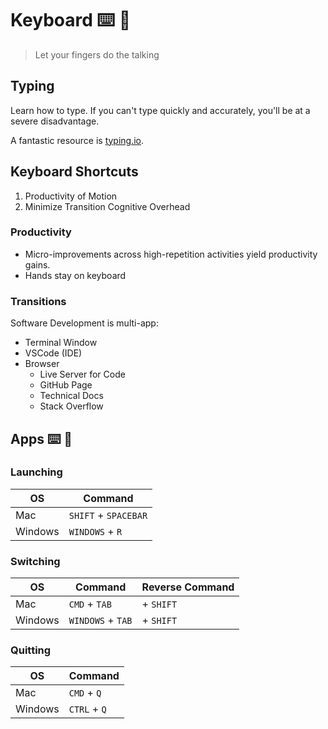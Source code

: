 Keyboard ⌨️ 🔣
===

> Let your fingers do the talking

## Typing

Learn how to type. If you can't type quickly and accurately, you'll be at a severe disadvantage.

A fantastic resource is [typing.io](https://typing.io).

## Keyboard Shortcuts

1. Productivity of Motion
1. Minimize Transition Cognitive Overhead

### Productivity

* Micro-improvements across high-repetition activities yield productivity gains.
* Hands stay on keyboard

### Transitions

Software Development is multi-app:

* Terminal Window
* VSCode (IDE)
* Browser
    * Live Server for Code
    * GitHub Page
    * Technical Docs
    * Stack Overflow

## Apps ⌨️ 🔣

### Launching 

OS|Command
---|---
Mac | `SHIFT` + `SPACEBAR`
Windows|`WINDOWS` + `R`

### Switching

OS|Command | Reverse Command
---|---|---
Mac | `CMD` + `TAB` | + `SHIFT`
Windows|`WINDOWS` + `TAB` | + `SHIFT`

### Quitting

OS|Command
---|---
Mac | `CMD` + `Q`
Windows|`CTRL` + `Q`